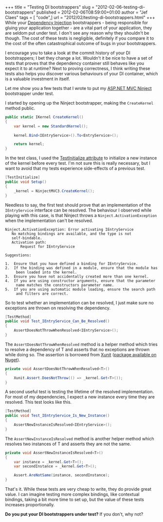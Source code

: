 +++
title = "Testing DI bootstrappers"
slug = "2012-02-06-testing-di-bootstrappers"
published = 2012-02-06T08:59:00+01:00
author = "Jef Claes"
tags = [ "code",]
url = "2012/02/testing-di-bootstrappers.html"
+++
While your [Dependency Injection](http://martinfowler.com/articles/injection.html)
bootstrappers - being responsible for gluing your application together -
are a vital part of your application, they are seldom put under test. I
don't see any reason why they shouldn't be though. The cost of these
tests is negligible, definitely if you compare it to the cost of the
often catastrophical outcome of bugs in your bootstrappers.  
  
I encourage you to take a look at the commit history of your DI
bootstrappers; I bet they change a lot. Wouldn't it be nice to have a
set of tests that proves that the dependency container still behaves
like you expect it to at runtime? Next to proving correctness, I think
writing these tests also helps you discover various behaviours of your
DI container, which is a valuable investment in itself.  

Let me show you a few tests that I wrote to put my [ASP.NET MVC
Ninject](https://jefclaes.be/2011/10/ninjecting-mvc3.html)
bootstrapper under test.  
  
I started by opening up the Ninject bootstrapper, making the
`CreateKernel` method public.

```csharp
public static IKernel CreateKernel()
{
    var kernel = new StandardKernel();
    
    kernel.Bind<IEntryService>().To<EntryService>();

    return kernel;
}
```

In the test class, I used the [TestInitialize attribute](http://msdn.microsoft.com/en-us/library/microsoft.visualstudio.testtools.unittesting.testinitializeattribute(v=vs.80).aspx)
to initialize a new instance of the kernel before every test. I'm not
sure this is really necessary, but I want to avoid that my tests
experience side-effects of a previous test.  

```csharp
[TestInitialize]
public void Setup()
{         
    _kernel = NinjectMVC3.CreateKernel();
}        
```

Needless to say, the first test should prove that an implementation of
the `IEntryService` interface can be resolved. The behaviour I observed
while playing with this case, is that Ninject throws a
`Ninject.ActivationException` when the implementation can't be resolved.  

```
Ninject.ActivationException: Error activating IEntryService  
   No matching bindings are available, and the type is not
   self-bindable.  
   Activation path:  
       Request for IEntryService  
   
Suggestions:  

1.  Ensure that you have defined a binding for IEntryService. 
2.  If the binding was defined in a module, ensure that the module has
     been loaded into the kernel.
3.  Ensure you have not accidentally created more than one kernel.
4.  If you are using constructor arguments, ensure that the parameter
     name matches the constructors parameter name.
5.  If you are using automatic module loading, ensure the search path
     and filters are correct.
```

So to test whether an implementation can be resolved, I just make sure
no exceptions are thrown on resolving the dependency.  

```csharp
[TestMethod]
public void Test_IEntryService_Can_Be_Resolved()
{
    AssertDoesNotThrowWhenResolved<IEntryService>();
}
```

The `AssertDoesNotThrowWhenResolved` method is a helper method which tries
to resolve a dependency of T and asserts that no exceptions are thrown
while doing so. The assertion is borrowed from
[Xunit](http://xunit.codeplex.com/) ([package available on
Nuget](http://nuget.org/packages/xunit)).  

```csharp
private void AssertDoesNotThrowWhenResolved<T>() 
{
    Xunit.Assert.DoesNotThrow(() => _kernel.Get<T>());
}
```

A second useful test is testing the lifetime of the resolved
implementation. For most of my dependencies, I expect a new instance
every time they are resolved. This test looks like this.  

```csharp
[TestMethod]
public void Test_IEntryService_Is_New_Instance()
{
    AssertNewInstanceIsResolved<IEntryService>();
}
```

The `AssertNewInstanceIsResolved` method is another helper method which
resolves two instances of T and asserts they are not the same.  

```csharp
private void AssertNewInstanceIsResolved<T>()
{
    var instance = _kernel.Get<T>();
    var secondInstance = _kernel.Get<T>();

    Assert.AreNotSame(instance, secondInstance);
}  
```

That's it. While these tests are very cheap to write, they do provide
great value. I can imagine testing more complex bindings, like
contextual bindings, taking a bit more time to set up, but the value of
these tests increases proportionally.  
  
**Do you put your DI bootstrappers under test?** If you don't, why not?

